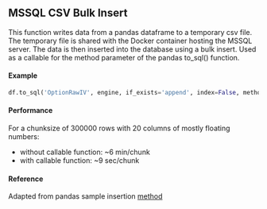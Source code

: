 MSSQL CSV Bulk Insert
-------
This function writes data from a pandas dataframe to a temporary csv file. The temporary file is shared with the Docker container hosting the MSSQL server. The data is then inserted into the database using a bulk insert. Used as a callable for the method parameter of the pandas to_sql() function.


#### Example
~~~ python
df.to_sql('OptionRawIV', engine, if_exists='append', index=False, method=mssql_bulk_insert)
~~~

#### Performance
For a chunksize of 300000 rows with 20 columns of mostly floating numbers:
  * without callable function: ~6 min/chunk
  * with callable function: ~9 sec/chunk

#### Reference
Adapted from pandas sample insertion [method](https://pandas.pydata.org/pandas-docs/stable/user_guide/io.html#io-sql-method)
